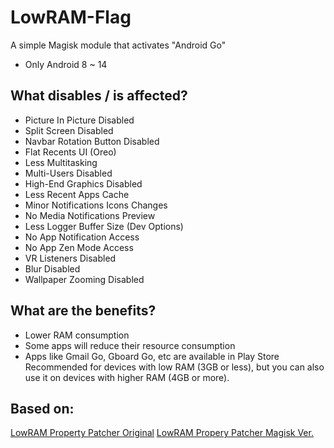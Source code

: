 # LowRAM-Flag
A simple Magisk module that activates "Android Go"
* Only Android 8 ~ 14

## What disables / is affected?
  * Picture In Picture Disabled
  * Split Screen Disabled
  * Navbar Rotation Button Disabled
  * Flat Recents UI (Oreo)
  * Less Multitasking
  * Multi-Users Disabled
  * High-End Graphics Disabled
  * Less Recent Apps Cache
  * Minor Notifications Icons Changes
  * No Media Notifications Preview
  * Less Logger Buffer Size (Dev Options)
  * No App Notification Access
  * No App Zen Mode Access
  * VR Listeners Disabled
  * Blur Disabled
  * Wallpaper Zooming Disabled

## What are the benefits?
  * Lower RAM consumption
  * Some apps will reduce their resource consumption
  * Apps like Gmail Go, Gboard Go, etc are available in Play Store
Recommended for devices with low RAM (3GB or less), but you can also use it on devices with higher RAM (4GB or more).

## Based on:
<a href="https://forum.xda-developers.com/t/mod-low-ram-property-patcher-for-android.3737373/" target="_blank">LowRAM Property Patcher Original</a>
<a href="https://forum.xda-developers.com/t/magisk-module-mod-low-ram-property-patcher-for-android.3740199/" target="_blank">LowRAM Propery Patcher Magisk Ver.</a>